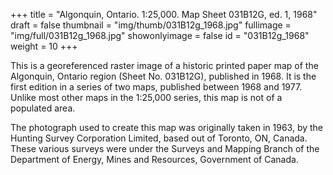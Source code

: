 +++
title = "Algonquin, Ontario. 1:25,000. Map Sheet 031B12G, ed. 1, 1968"
draft = false
thumbnail = "img/thumb/031B12g_1968.jpg"
fullimage = "img/full/031B12g_1968.jpg"
showonlyimage = false
id = "031B12g_1968"
weight = 10
+++

This is a georeferenced raster image of a historic printed paper map of the Algonquin, Ontario region (Sheet No. 031B12G), published in 1968. It is the first edition in a series of two maps, published between 1968 and 1977. Unlike most other maps in the 1:25,000 series, this map is not of a populated area.
<!--more-->

The photograph used to create this map was originally taken in 1963, by the Hunting Survey Corporation Limited, based out of Toronto, ON, Canada. These various surveys were under the Surveys and Mapping Branch of the Department of Energy, Mines and Resources, Government of Canada.

<!-- [View in Scholars GeoPortal](http://geo.scholarsportal.info/#r/details/_uri@=) | [Download original](http://geo.scholarsportal.info/proxy.html?http:__maps.scholarsportal.info/files/images/OpenContent/) -->